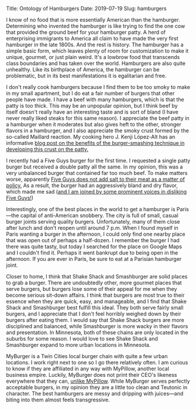 Title: Ontology of Hamburgers
Date: 2019-07-19
Slug: hamburgers

I know of no food that is more essentially American than the hamburger. Determining who invented the hamburger is like trying to find the one cow that provided the ground beef for your hamburger patty. A herd of enterprising immigrants to America all claim to have made the very first hamburger in the late 1800s. And the rest is history. The hamburger has a simple basic form, which leaves plenty of room for customization to make it unique, gourmet, or just plain weird. It's a lowbrow food that transcends class boundaries and has taken over the world. Hamburgers are also quite unhealthy. Like its birthplace of America, the hamburger can be problematic, but in its best manifestations it is egalitarian and free.
  
I don't really cook hamburgers because I find them to be too smoky to make in my small apartment, but I do eat a fair number of burgers that other people have made. I have a beef with many hamburgers, which is that the patty is too thick. This may be an unpopular opinion, but I think beef by itself doesn't really have an interesting taste and is sort of bland (I have never really liked steaks for this same reason). I appreciate the beef patty in a hamburger when it moderates but also gives heft to the other, stronger flavors in a hamburger, and I also appreciate the smoky crust formed by the so-called Maillard reaction. My cooking hero J. Kenji López-Alt has an informative [blog post on the benefits of the burger-smashing technique in developing this crust on the patty.](https://aht.seriouseats.com/2012/09/the-burger-lab-smashed-burgers-vs-smashing-burgers.html)
  
I recently had a Five Guys burger for the first time. I requested a single patty burger but received a double patty all the same. In my opinion, this was a very unbalanced burger that contained far too much beef. To make matters worse, apparently [Five Guys does not add salt to their meat as a matter of policy.](https://www.mashed.com/60752/make-perfect-five-guys-burger/) As a result, the burger had an aggressively bland and dry flavor, which made me sad ([and I am joined by some prominent voices in disliking Five Guys!](https://twitter.com/kenjilopezalt/status/1145049158245470209))
  
Interestingly, one of the best places in the world to get a hamburger is Paris—the capital of anti-American snobbery. The city is full of small, casual burger joints serving quality burgers. Unfortunately, many of them close after lunch and don't reopen until around 7 p.m. When I found myself in Paris wanting a burger in the afternoon, I could only find one nearby place that was open out of perhaps a half-dozen. I remember the burger I had there was quite tasty, but today I searched for the place on Google Maps and I couldn't find it. Perhaps it went bankrupt due to being open in the afternoon. If you are ever in Paris, be sure to eat at a Parisian hamburger joint.

Closer to home, I think that Shake Shack and Smashburger are solid places to grab a burger. There are undoubtedly other, more gourmet places that serve burgers, but burgers lose some of their appeal for me when they become serious sit-down affairs. I think that burgers are most true to their essence when they are quick, easy, and manageable, and I find that Shake Shack and Smashburger best fulfill this ideal. They both serve fairly small burgers, and I appreciate that I don't feel horribly weighed down by their burgers after eating them. I would say that Shake Shack burgers are more disciplined and balanced, while Smashburger is more wacky in their flavors and presentation. In Minnesota, both of these chains are only located in the suburbs for some reason. I would love to see Shake Shack and Smashburger expand to more urban locations in Minnesota. 

MyBurger is a Twin Cities local burger chain with quite a few urban locations. I work right next to one so I go there relatively often. I am curious to know if they are affiliated in any way with MyPillow, another local business empire. Luckily, MyBurger does not print their CEO's likeness everywhere that they can, [unlike MyPillow](https://www.bizjournals.com/twincities/news/2019/03/04/report-of-deranged-person-hugging-pillow-in-snow.html). While MyBurger serves perfectly acceptable burgers, in my opinion they are a little too clean and Teutonic in character. The best hamburgers are messy and dripping with juices—and biting into them almost feels transgressive. 

